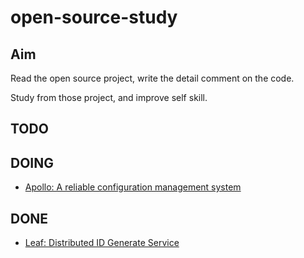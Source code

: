 # open-source-study


## Aim

Read the open source project, write the detail comment on the code.

Study from those project, and improve self skill.

## TODO



## DOING

+ [Apollo: A reliable configuration management system](https://github.com/hyang214/apollo)

## DONE

+ [Leaf: Distributed ID Generate Service](https://github.com/hyang214/Leaf)

